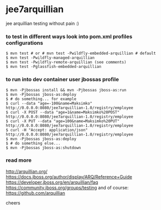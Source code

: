# jee7arquillian

jee arquillian testing without pain :)

### to test in different ways look into pom.xml profiles configurations
    
    $ mvn test # or # mvn test -Pwildfly-embedded-arquillian # default
    $ mvn test -Pwildfly-managed-arquillian
    $ mvn test -Pwildfly-remote-arquillian (see comments)
    $ mvn test -Pglassfish-embedded-arquillian

### to run into dev container user jbossas profile
    
    $ mvn -Pjbossas install && mvn -Pjbossas jboss-as:run
    $ mvn -Pjbossas jboss-as:deploy
    $ # do something... for example
    $ curl --data "age=-100&name=Maksimko" http://0.0.0.0:8080/jee7arquillian-1.0/registry/employee
    $ curl -X POST --data "age=1&name=Maksimko%20POST" http://0.0.0.0:8080/jee7arquillian-1.0/registry/employee
    $ curl -X PUT --data "age=100&name=Maksimko%20PUT" http://0.0.0.0:8080/jee7arquillian-1.0/registry/employee
    $ curl -H "Accept: application/json" http://0.0.0.0:8080/jee7arquillian-1.0/registry/employee
    $ mvn -Pjbossas jboss-as:deploy
    $ # do something else...
    $ mvn -Pjbossas jboss-as:shutdown

### read more

http://arquillian.org/
https://docs.jboss.org/author/display/ARQ/Reference+Guide
https://developer.jboss.org/en/arquillian/faq
https://community.jboss.org/groups/testing
and of course: https://github.com/arquillian

cheers
